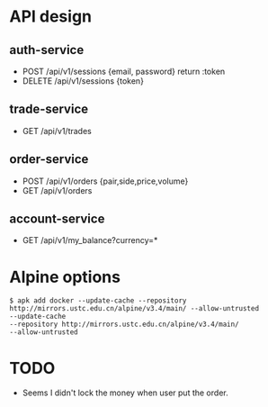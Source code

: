 # API design

## auth-service
- POST /api/v1/sessions {email, password} return :token
- DELETE /api/v1/sessions {token}

## trade-service
- GET /api/v1/trades

## order-service
- POST /api/v1/orders {pair,side,price,volume}
- GET /api/v1/orders

## account-service
- GET /api/v1/my_balance?currency=*

# Alpine options

```
$ apk add docker --update-cache --repository http://mirrors.ustc.edu.cn/alpine/v3.4/main/ --allow-untrusted
--update-cache
--repository http://mirrors.ustc.edu.cn/alpine/v3.4/main/
--allow-untrusted
```

# TODO

- Seems I didn't lock the money when user put the order.

